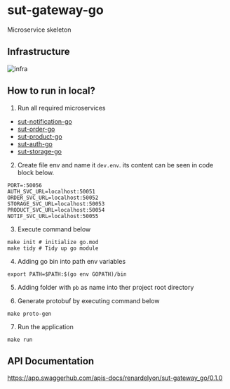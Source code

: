 # sut-gateway-go

Microservice skeleton

## Infrastructure
![infra](https://user-images.githubusercontent.com/79710053/179886093-449a6144-b195-4e3d-bff0-17cc1b3ba111.png)

## How to run in local?
1. Run all required microservices
  <ul>
  <li><a href="https://github.com/renardelyon/sut-notification-go" target="_blank">sut-notification-go</a></li>
  <li><a href="https://github.com/renardelyon/sut-order-go" target="_blank">sut-order-go</a></li>
  <li><a href="https://github.com/renardelyon/sut-product-go" target="_blank">sut-product-go</a></li>
  <li><a href="https://github.com/renardelyon/sut-auth-go" target="_blank">sut-auth-go</a></li>
  <li><a href="https://github.com/renardelyon/sut-storage-go" target="_blank">sut-storage-go</a></li>
  </ul>

2. Create file env and name it `dev.env`. its content can be seen in code block below. 
```
PORT=:50056
AUTH_SVC_URL=localhost:50051
ORDER_SVC_URL=localhost:50052
STORAGE_SVC_URL=localhost:50053
PRODUCT_SVC_URL=localhost:50054
NOTIF_SVC_URL=localhost:50055

```

3. Execute command below
```
make init # initialize go.mod
make tidy # Tidy up go module
```

4. Adding go bin into path env variables
```
export PATH=$PATH:$(go env GOPATH)/bin
```

5. Adding folder with `pb` as name into ther project root directory

6. Generate protobuf by executing command below
```
make proto-gen
```

7. Run the application
```
make run
```

## API Documentation
https://app.swaggerhub.com/apis-docs/renardelyon/sut-gateway_go/0.1.0
